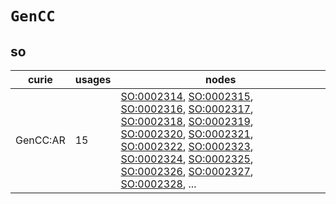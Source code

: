 # `GenCC`

## so

| curie    |   usages | nodes                                                                                                                                                                                                                                                                                                                                                                                                                                                                                                                                                                                                                                                                                                                                                              |
|----------|----------|--------------------------------------------------------------------------------------------------------------------------------------------------------------------------------------------------------------------------------------------------------------------------------------------------------------------------------------------------------------------------------------------------------------------------------------------------------------------------------------------------------------------------------------------------------------------------------------------------------------------------------------------------------------------------------------------------------------------------------------------------------------------|
| GenCC:AR |       15 | [SO:0002314](https://bioregistry.io/SO:0002314), [SO:0002315](https://bioregistry.io/SO:0002315), [SO:0002316](https://bioregistry.io/SO:0002316), [SO:0002317](https://bioregistry.io/SO:0002317), [SO:0002318](https://bioregistry.io/SO:0002318), [SO:0002319](https://bioregistry.io/SO:0002319), [SO:0002320](https://bioregistry.io/SO:0002320), [SO:0002321](https://bioregistry.io/SO:0002321), [SO:0002322](https://bioregistry.io/SO:0002322), [SO:0002323](https://bioregistry.io/SO:0002323), [SO:0002324](https://bioregistry.io/SO:0002324), [SO:0002325](https://bioregistry.io/SO:0002325), [SO:0002326](https://bioregistry.io/SO:0002326), [SO:0002327](https://bioregistry.io/SO:0002327), [SO:0002328](https://bioregistry.io/SO:0002328), ... |

